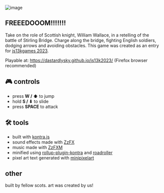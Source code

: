 ![image](https://github.com/DastardlySky/js13k2023/assets/127295327/33bce779-4f5c-4db7-9b22-77f1da937d8e)
## FREEEDOOOM!!!!!!!

Take on the role of Scottish knight, William Wallace, in a retelling of the battle of Stirling Bridge. Charge along the bridge, fighting English soldiers, dodging arrows and avoiding obstacles.
This game was created as an entry for [js13kgames 2023](https://js13kgames.com/entries/2023).

Playable at: https://dastardlysky.github.io/js13k2023/ (Firefox browser recommended)
## 🎮 controls

- press **W / ⬆** to jump
- hold **S / ⬇** to slide
- press **SPACE** to attack

## 🛠 tools
- built with [kontra.js](https://straker.github.io/kontra/) 
- sound effects made with [ZzFX](https://killedbyapixel.github.io/ZzFX/)
- music made with [ZzFXM](https://keithclark.github.io/ZzFXM/tracker/)
- minified using [rollup-plugin-kontra](https://github.com/straker/rollup-plugin-kontra) and [roadroller](https://github.com/lifthrasiir/roadroller) 
- pixel art text generated with [minipixelart](https://xem.github.io/miniPixelFont/js13k.html)

## other
built by fellow scots. art was created by us!
